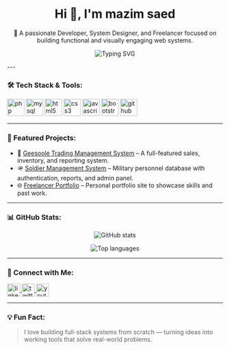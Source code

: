 <h1 align="center">Hi 👋, I'm mazim saed</h1>
<p align="center">
  🔧 A passionate Developer, System Designer, and Freelancer focused on building functional and visually engaging web systems.
</p>
<!-- Typing effect -->
<p align="center">
  <img src="https://readme-typing-svg.demolab.com?font=Fira+Code&size=24&pause=1000&center=true&vCenter=true&width=440&lines=Web+Developer;Frontend+Developer;Content+Creator;Brand+Strategist" alt="Typing SVG" />
</p>
---

### 🛠️ Tech Stack & Tools:
<p align="left">
  <img src="https://cdn.jsdelivr.net/gh/devicons/devicon/icons/php/php-original.svg" alt="php" width="40" height="40"/>
  <img src="https://cdn.jsdelivr.net/gh/devicons/devicon/icons/mysql/mysql-original.svg" alt="mysql" width="40" height="40"/>
  <img src="https://cdn.jsdelivr.net/gh/devicons/devicon/icons/html5/html5-original.svg" alt="html5" width="40" height="40"/>
  <img src="https://cdn.jsdelivr.net/gh/devicons/devicon/icons/css3/css3-original.svg" alt="css3" width="40" height="40"/>
  <img src="https://cdn.jsdelivr.net/gh/devicons/devicon/icons/javascript/javascript-original.svg" alt="javascript" width="40" height="40"/>
  <img src="https://cdn.jsdelivr.net/gh/devicons/devicon/icons/bootstrap/bootstrap-original.svg" alt="bootstrap" width="40" height="40"/>
  <img src="https://cdn.jsdelivr.net/gh/devicons/devicon/icons/github/github-original.svg" alt="github" width="40" height="40"/>
</p>

---

### 📌 Featured Projects:
- 🚀 [Geesoole Trading Management System](https://github.com/ical/geesoole-trading) – A full-featured sales, inventory, and reporting system.
- 🪖 [Soldier Management System](https://github.com/ical/soldier-management) – Military personnel database with authentication, reports, and admin panel.
- 🌐 [Freelancer Portfolio](https://github.com/ical/my-portfolio) – Personal portfolio site to showcase skills and past work.

---

### 📊 GitHub Stats:
<p align="center">
  <img src="https://github-readme-stats.vercel.app/api?username=ical&show_icons=true&theme=radical" alt="GitHub stats" />
</p>

<p align="center">
  <img src="https://github-readme-stats.vercel.app/api/top-langs/?username=ical&layout=compact&theme=radical" alt="Top languages" />
</p>

---

### 🔗 Connect with Me:
<p align="left">
  <a href="https://www.linkedin.com/in/mazim-saed19/" target="blank">
    <img align="center" src="https://cdn.jsdelivr.net/npm/simple-icons@v4/icons/linkedin.svg" alt="linkedin" height="30" width="30" />
  </a>
  <a href="https://twitter.com/YOUR-TWITTER" target="blank">
    <img align="center" src="https://cdn.jsdelivr.net/npm/simple-icons@v4/icons/twitter.svg" alt="twitter" height="30" width="30" />
  </a>
  <a href="https://www.youtube.com/@YOUR-CHANNEL" target="blank">
    <img align="center" src="https://cdn.jsdelivr.net/npm/simple-icons@v4/icons/youtube.svg" alt="youtube" height="30" width="30" />
  </a>
</p>

---

### 💡 Fun Fact:
> I love building full-stack systems from scratch — turning ideas into working tools that solve real-world problems.
